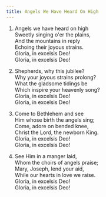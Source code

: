 ```yaml
---
title: Angels We Have Heard On High
---
```

1. Angels we have heard on high  
Sweetly singing o'er the plains,  
And the mountains in reply  
Echoing their joyous strains.  
Gloria, in excelsis Deo!  
Gloria, in excelsis Deo!

2. Shepherds, why this jubilee?  
Why your joyous strains prolong?  
What the gladsome tidings be  
Which inspire your heavenly song?  
Gloria, in excelsis Deo!  
Gloria, in excelsis Deo!  

3. Come to Bethlehem and see  
Him whose birth the angels sing;  
Come, adore on bended knee,  
Christ the Lord, the newborn King.  
Gloria, in excelsis Deo!  
Gloria, in excelsis Deo!  

4. See Him in a manger laid,  
Whom the choirs of angels praise;  
Mary, Joseph, lend your aid,  
While our hearts in love we raise.  
Gloria, in excelsis Deo!  
Gloria, in excelsis Deo!

